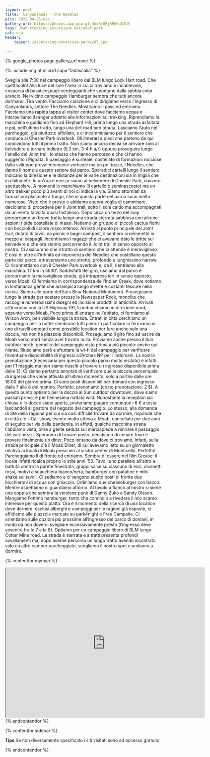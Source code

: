 ```yaml
---
layout: post
title:  Canyonlands - the Needles
pics: 2022-04-25-usa
gallery_url: https://photos.app.goo.gl/JneRfGRjKM6Ku5ZV6
tags: utah trekking escursione national-park
cat: usa
header:
    teaser: /assets/img/cover/usa-parks/05.jpg

---
```


{% google_photos page.gallery_url none %}

{% include img.html id=1 cap="Didascalia" %}

Sveglia alle 7:30 nel campeggio libero del BLM lungo Lock Hart road. Che spettacolo! Alla luce del sole l'area in cui ci troviamo è incantevole, cosparsa di bassi cespugli verdeggianti che spuntano dalla sabbia color arancio. Nel vicino campeggio Hamburger sembra che tutti ancora dormano. Tira vento. Facciamo colazione e ci dirigiamo verso l'ingresso di Canyonlands, settore The Needles. Mostriamo il pass ed entriamo. Facciamo una rapida tappa al visitor center dove facciamo acqua e interpelliamo il ranger addetto alle informazioni sui trekking. Riprendiamo la macchina e guidiamo fino ad Elephant Hill, prima lungo una strada asfaltata e poi, nell'ultimo tratto, lungo una dirt road ben tenuta. Lasciamo l'auto nel parcheggio, già piuttosto affollato, e ci incamminiamo per il sentiero che conduce al Chesler Park overlook. Gli itinerari a piedi che partono da qui condividono tutti il primo tratto. Non siamo ancora decisi se arrivare solo al belvedere e tornare indietro (9.3 km, 3-4 h a/r) oppure proseguire lungo l'anello del Joint trail, lo stesso che hanno percorso e che ci hanno suggerito i Pignata. Il paesaggio è surreale, costellato di formazioni rocciose dallo sviluppo prevalentemente verticale ma un po' tozze, i Needles, che danno il nome a questo settore del parco. Sporadici cartelli lungo il sentiero indicano la direzione e le distanze per le varie destinazioni sia in miglia che in chilometri. In un'ora e mezza siamo al belvedere di Chesler Park, davvero spettacolare. A momenti lo manchiamo (il cartello è seminascosto) ma un altro trekker poco più avanti di noi ci indica la via. Siamo attorniati da formazioni plasmate a fungo, che in questa parte del parco sono molto numerose. Visto che è presto e abbiamo ancora voglia di camminare, decidiamo di procedere per il Joint trail, sotto il sole caldo ma accompagnati da un vento talvolta quasi fastidioso. Dopo circa un terzo del loop percorriamo un breve tratto lungo una strada sterrata sabbiosa con alcune sezioni ripide costellate di massi. Notiamo un gruppo di piccoli cactus fioriti con boccioli di colore rosso intenso. Arrivati al punto principale del Joint trail, dotato di tavoli da picnic e bagni compost, il sentiero si reimmette in mezzo ai cespugli. Incontriamo i ragazzi che ci avevano dato le dritte sul belvedere e che ora stanno percorrendo il Joint trail in senso opposto al nostro. Ci assicurano che il tratto di sentiero che ci attende è meraviglioso. E così è: oltre all'infinità ed imponenza dei Needles che costellano questa parte del parco, attraversiamo uno stretto, profondo e lunghissimo narrow. Ci riconnettiamo con il Chesler Park overlook e, da lì, rientriamo alla macchina. 17 km in 5h30'.
Soddisfatti del giro, usciamo dal parco e percorriamo la meravigliosa strada, già intrapresa ieri in senso opposto, verso Moab. Ci fermiamo in corrispondenza dell'Indian Creek, dove notiamo in lontananza gente che arrampica lungo strette e costanti fessure nella roccia. Siamo alle porte del Ears Bear National Monument. Proseguiamo lungo la strada per sostare presso la Newspaper Rock, monolite che raccoglie numerosissimi disegni ed incisioni prodotti in antichità. Arrivati all'incrocio con la US Highway 191, la imbocchiamo in direzione nord, appunto verso Moab. Poco prima di entrare nell'abitato, ci fermiamo al Wilson Arch, ben visibile lungo la strada. Entrati in città cerchiamo un campeggio per la notte: sembrano tutti pieni. In particolare ci fermiamo in uno di quelli annotati come possibile location per fare anche solo una doccia, ma non ha piazzole disponibili. Proseguiamo il giro fino ad uscire da Moab verso nord senza aver trovato nulla. Proviamo anche presso il Sun outdoor north, gemello del campeggio visto prima a più piccolo: anche qui niente. Riusciamo però a sfruttare la wi-fi del campeggio per verificare l’eventuale disponibilità di ingressi all’Arches NP per l’indomani. La nostra prenotazione (necessaria per questo piccolo parco molto visitato) è infatti per l’1 maggio ma non siamo riusciti a trovare un ingresso disponibile prima delle 13. Ci siamo pertanto annotati di verificare quella piccola percentuale di ingressi che viene attivata all’ultimo momento, solo a partire dalle ore 18:00 del giorno prima. Ci sono posti disponibili per domani con ingresso dalle 7 alle 8 del mattino. Perfetto, prenotiamo (costo prenotazione: 2 $).
A questo punto optiamo per la doccia al Sun outdoor downtown, dove siamo passati prima, e per l'ennesima nottata wild. Nonostante la reception sia chiusa e le docce siano aperte, preferiamo pagare comunque i 6 € a testa lasciandoli  al gestore del negozio del campeggio. Lo stesso, alla domanda di Ste della ragione per cui sia così difficile trovare da dormire, risponde che in città c'è il Car show, evento molto atteso a Moab, cancellato per due anni di seguito per via della pandemia. In effetti, qualche macchina strana l'abbiamo vista, oltre a gente seduta sul marciapiede a rimirare il passaggio dei vari mezzi. Sperando di trovare posto, decidiamo di cenare fuori e provare finalmente un diner. Poco lontano da dove ci troviamo, infatti, sulla strada principale c'è il Moab Diner, di cui avevamo letto su un giornaletto relativo ai locali di Moab preso ieri al visitor center di Monticello. Perfetto! Parcheggiamo lì di fronte ed entriamo. Sembra di essere nel film Grease: il locale infatti ricalca proprio lo stile anni '50. Tavoli uno parallelo all'altro a battuta contro la parete finestrata, gruppi salse su ciascuno di essi, divanetti rossi, motivi a scacchiera bianco/nera, hamburger con patatine e milk-shake sui tavoli. Ci sediamo e ci vengono subito posti di fronte due bicchieroni di acqua con ghiaccio. Ordiniamo due cheeseburger con bacon. Mentre aspettiamo ci guardiamo attorno. Al tavolo a fianco al nostro si siede una coppia che sembra la versione punk di Danny Zuko e Sandy Olsson. Mangiamo l'ottimo hamburger, tanto che comincio a rivedere il mio scarso interesse per questo piatto.
Ora è il momento della ricerca di una location dove dormire: esclusi alberghi e campeggi per le ragioni già esposte, ci affidiamo alle piazzole marcate su park4night e Free Campsite. Ci orientiamo sulle opzioni più prossime all’ingresso del parco di domani, in modo da non doverci svegliare eccessivamente presto (l’ingresso deve avvenire fra le 7 e le 8). Optiamo per un campeggio libero di BLM lungo Cotter Mine road. La strada è sterrata e a tratti presenta profondi avvallamenti ma, dopo averne percorso un lungo tratto avendo incontrato solo un altro camper parcheggiato, scegliamo il nostro spot e andiamo a dormire.

{% contentfor mymap %}
<iframe src="https://www.google.com/maps/d/embed?mid=1jCtCCcBtVzlCIycE9sjQ2Np0WxdoBg4&ehbc=2E312F" width="640" height="480"></iframe>
{% endcontentfor %}

{% contentfor sidebar %}

**Tips**
Se non diversamente specificato i siti visitati sono ad accesso gratuito

{% endcontentfor %}